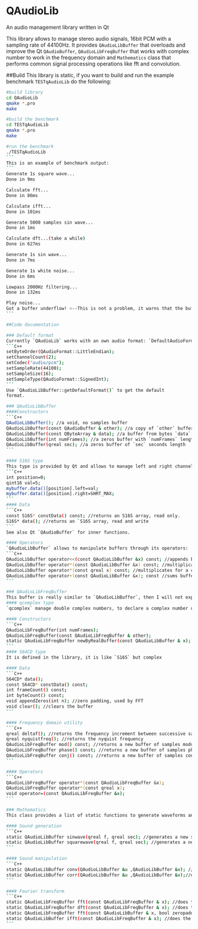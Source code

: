 # QAudioLib
An audio management library written in Qt

This library allows to manage stereo audio signals, 16bit PCM with a sampling rate of 44100Hz. It provides `QAudioLibBuffer` that overloads and improve the Qt `QAudioBuffer`, `QAudioLibFreqBuffer` that works with complex number to work in the frequency domain and `Mathematics` class that performs common signal processing operations like fft and convolution.

##Build
This library is static, if you want to build and run the example benchmark `TESTqAudioLib` do the following:
````bash
#build library
cd QAudioLib
qmake *.pro
make

#build the benchmark
cd TESTqAudioLib
qmake *.pro
make

#run the benchmark
./TESTqAudioLib
```
This is an example of benchmark output:
```
Generate 1s square wave...
Done in 9ms

Calculate fft...
Done in 86ms

Calculate ifft...
Done in 101ms

Generate 5000 samples sin wave...
Done in 1ms

Calculate dft...(take a while)
Done in 627ms

Generate 1s sin wave...
Done in 7ms

Generate 1s white noise...
Done in 6ms

Lowpass 2000Hz filtering...
Done in 132ms

Play noise...
Got a buffer underflow! <--This is not a problem, it warns that the buffer is ended
```

##Code documentation

### Default format
Currently `QAudioLib` works with an own audio format: `DefaultAudioFormat`:
```C++
setByteOrder(QAudioFormat::LittleEndian);
setChannelCount(2);
setCodec("audio/pcm");
setSampleRate(44100);
setSampleSize(16);
setSampleType(QAudioFormat::SignedInt);
```
Use `QAudioLibBuffer::getDefaultFormat()` to get the default
format.

### QAudioLibBuffer
####Constructors
```C++
QAudioLibBuffer(); //a void, no samples buffer
QAudioLibBuffer(const QAudioBuffer & other); //a copy of `other` buffer
QAudioLibBuffer(const QByteArray & data); //a buffer from bytes `data`
QAudioLibBuffer(int numFrames); //a zeros buffer with `numFrames` length
QAudioLibBuffer(qreal sec); //a zeros buffer of `sec` seconds length
```

#### S16S type
This type is provided by Qt and allows to manage left and right channels in the buffer, for example:
```C++
int position=0;
qint16 val=5;
mybuffer.data()[position].left=val;
mybuffer.data()[position].right=SHRT_MAX;
```
#### Data
```C++
const S16S* constData() const; //returns an S16S array, read only.
S16S* data(); //returns an `S16S array, read and write
```
See also Qt `QAudioBuffer` for inner functions.

#### Operators
`QAudioLibBuffer` allows to manipulate buffers through its operators:
```C++
QAudioLibBuffer operator<<(const QAudioLibBuffer &x) const; //appends buffers
QAudioLibBuffer operator*(const QAudioLibBuffer &x) const; //multiplicates buffers
QAudioLibBuffer operator*(const qreal x) const; //multiplicates for a costant
QAudioLibBuffer operator+(const QAudioLibBuffer &x); const //sums buffers
```

### QAudioLibFreqBuffer
This buffer is really similar to `QAudioLibBuffer`, then I will not explain each function. It works with complex number
#### qcomplex type
`qcomplex` manage double complex numbers, to declare a complex number use `qcomplex(re,im)`

#### Constructors
```C++
QAudioLibFreqBuffer(int numFrames);
QAudioLibFreqBuffer(const QAudioLibFreqBuffer & other);
static QAudioLibFreqBuffer newByRealBuffer(const QAudioLibBuffer & x); //it is not a constructor but create a complex buffer from a real buffer
```
#### S64CD type
It is defined in the library, it is like `S16S` but complex

#### Data
```C++
S64CD* data();
const S64CD* constData() const;
int frameCount() const;
int byteCount() const;
void appendZeros(int n); //zero padding, used by FFT
void clear(); //clears the buffer
```

#### Frequency domain utility
```C++
qreal deltaf(); //returns the frequency increment between successive samples
qreal nyquistfreq(); //returns the nyquist frequency
QAudioLibFreqBuffer mod() const; //returns a new buffer of samples module
QAudioLibFreqBuffer phase() const; //returns a new buffer of samples phase
QAudioLibFreqBuffer conj() const; //returns a new buffer of samples conjugate
```

#### Operators
```C++
QAudioLibFreqBuffer operator*(const QAudioLibFreqBuffer &x);
QAudioLibFreqBuffer operator*(const qreal x);
void operator=(const QAudioLibFreqBuffer &x);
```

### Mathematics
This class provides a list of static functions to generate waveforms and to analyze sounds

#### Sound generation
```C++
static QAudioLibBuffer sinwave(qreal f, qreal sec); //generates a new sinusoidal waveform (with rotation matrix) of frequency `f` and duration `sec`
static QAudioLibBuffer squarewave(qreal f, qreal sec); //generates a new sqaure waveform of frequency `f` and duration `sec`
```

#### Sound manipulation
```C++
static QAudioLibBuffer conv(QAudioLibBuffer &u ,QAudioLibBuffer &v); //does the convolution of two signals
static QAudioLibBuffer corr(QAudioLibBuffer &u ,QAudioLibBuffer &v);//does the cross correlation of two signals
```

#### Fourier transform
```C++
static QAudioLibFreqBuffer fft(const QAudioLibFreqBuffer & x); //does the fft of a complex signal, woks only if the length is a power of 2
static QAudioLibFreqBuffer dft(const QAudioLibFreqBuffer & x); //does the dft, it is very slow (uses at your own risk)
static QAudioLibFreqBuffer fft(const QAudioLibBuffer & x, bool zeropadding=true); //does the dft of a real signal, if signal is a power of 2 or if `zeropadding` is `true` uses the fft alghoritm othermise uses the slow dft. If `zeropadding` is true the signal lenght will change to become a power of 2.
static QAudioLibBuffer ifft(const QAudioLibFreqBuffer & x); //does the inverse dft, uses fft alghorithm only if the input singal is a power of 2 length.
```



